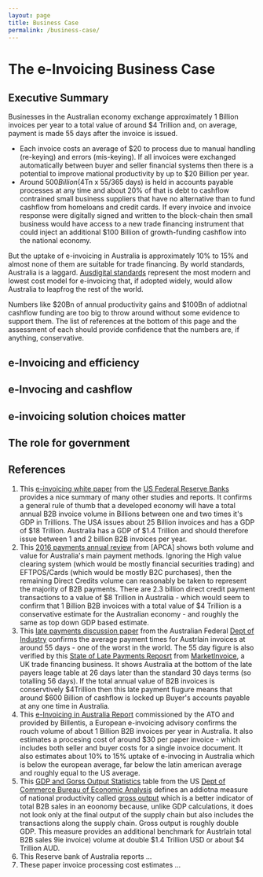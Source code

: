 ```yaml
---
layout: page
title: Business Case
permalink: /business-case/
---
```


# The e-Invoicing Business Case

## Executive Summary

Businesses in the Australian economy exchange approximately 1 Billion invoices per year to a total value of around $4 Trillion and, on average, payment is made 55 days after the invoice is issued.    

* Each invoice costs an average of $20 to process due to manual handling (re-keying) and errors (mis-keying). If all invoices were exchanged automatically between buyer and seller financial systems then there is a potential to improve mational productivity by up to $20 Billion per year.
* Around $500 Billion ($4Tn x 55/365 days) is held in accounts payable processes at any time and about 20% of that is debt to cashflow contrained small business suppliers that have no alternative than to fund cashflow from homeloans and credit cards.  If every invoice and invoice response were digitally signed and written to the block-chain then small business would have access to a new trade financing instrument that could inject an additional $100 Billion of growth-funding cashflow into the national economy.

But the uptake of e-invoicing in Australia is approximately 10% to 15% and almost none of them are suitable for trade financing.  By world standards, Australia is a laggard.   [Ausdigital standards](http://ausdigital.org/) represent the most modern and lowest cost model for e-invoicing that, if adopted widely, would allow Australia to leapfrog the rest of the world.

Numbers like $20Bn of annual productivity gains and $100Bn of addiotnal cashflow funding are too big to throw around without some evidence to support them.  The list of references at the bottom of this page and the assessment of each should provide confidence that the numbers are, if anything, conservative.

## e-Invoicing and efficiency

## e-Invocing and cashflow

## e-invoicing solution choices matter

## The role for government

## References

1.  This [e-invoicing white paper](https://fedpaymentsimprovement.org/wp-content/uploads/e-invoicing-white-paper.pdf) from the [US Federal Reserve Banks](https://fedpaymentsimprovement.org/) provides a nice summary of many other studies and reports.  It confirms a general rule of thumb that a developed economy will have a total annual B2B invoice volume in Billions between one and two times it's GDP in Trillions.  The USA issues about 25 Billion invoices and has a GDP of $18 Trillion.  Australia has a GDP of $1.4 Trillion and should therefore issue between 1 and 2 billion B2B invoices per year.
2. This [2016 payments annual review](http://www.apca.com.au/docs/default-source/annual-reviews/apca-annual-review-2016.pdf) from [APCA] shows both volume and value for Australia's main payment methods. Ignoring the High value clearing system (which would be mostly financial securities trading) and EFTPOS/Cards (which would be mostly B2C purchases), then the remaining Direct Credits volume can reasonably be taken to represent the majority of B2B payments.  There are 2.3 billion direct credit payment transactions to a value of $8 Trillion in Australia - which would seem to confirm that 1 Billion B2B invoices with a total value of $4 Trillion is a conservative estimate for the Australian economy - and roughly the same as top down GDP based estimate.
3. This [late payments discussion paper](https://industry.gov.au/smallbusiness/Documents/PromptPaymentProtocolDiscussionPaper22July2013.pdf) from the Australian Federal [Dept of Industry](https://industry.gov.au) confirms the average payment times for Austrlain invoices at around 55 days - one of the worst in the world.  The 55 day figure is also verified by this [State of Late Payments Reposrt](http://info.marketinvoice.com/hubfs/The_State_of_Late_Payment_MarketInvoice_2016.pdf) from [MarketInvoice](https://www.marketinvoice.com), a UK trade financing business.  It shows Australia at the bottom of the late payers leage table at 26 days later than the standard 30 days terms (so totalling 56 days).  If the total annual value of B2B invoices is conservtively $4Trillion then this late payment fiugure means that around $600 Billion of cashflow is locked up Buyer's accounts payable at any one time in Australia.
4. This [e-Invoicing in Australia Report](http://www.sbr.gov.au/about-sbr/reports/digital-transformation-sbr-strategic-reports/implementing-e-invoicing-on-a-broad-scale) commissioned by the ATO and provided by Billentis, a European e-invoicing advisory confirms the rouch volume of about 1 Billion B2B invoices per year in Australia.  It also estimates a procesing cost of around $30 per paper invoice - which includes both seller and buyer costs for a single invoice document.  It also estimates about 10% to 15% uptake of e-invocing in Australia which is below the european average, far below the latin american average and roughly equal to the US average.
5. This [GDP and Gorss Output Statistics](https://www.bea.gov/iTable/iTable.cfm?ReqID=51&step=1#reqid=51&step=51&isuri=1&5114=a&5102=15) table from the US [Dept of Commerce Bureau of Economic Analysis](https://www.bea.gov) defines an addiotna measure of national productivity called [gross output](https://www.bea.gov/faq/index.cfm?faq_id=1034) which is a better indicator of total B2B sales in an eoonomy because, unlike GDP calculations, it does not look only at the final output of the supply chain but also includes the transactions along the supply chain.  Gross output is roughly double GDP.  This measure provides an additional benchmark for Austrlain total B2B sales 9ie invoice) volume at double $1.4 Trillion USD or about $4 Trillion AUD.  
6. This Reserve bank of Australia reports ...
7. These paper invoice processing cost estimates ...

